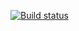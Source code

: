 [![Build status](https://ci.appveyor.com/api/projects/status/o9679c8ws466o72v?svg=true)](https://ci.appveyor.com/project/aaogoltcov/jsrxjs-fe)
